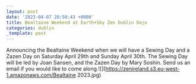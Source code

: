 ```yaml
---
layout: post
date: '2023-04-07 20:50:43 +0000'
title: Bealtaine Weekend at Earth+Sky Zen Dublin Dojo
categories: dublin
_template: post
---
```


Announcing the Bealtaine Weekend when we will have a Sewing Day and a Zazen Day on Saturday April 29th and Sunday April 30th. The Sewing Day will be led by Joan Sansen, and the Zazen Day by Mary Soshin. Send us an email if you would like to come along.![](https://zenireland.s3.eu-west-1.amazonaws.com/Bealtaine 2023.jpg) 
